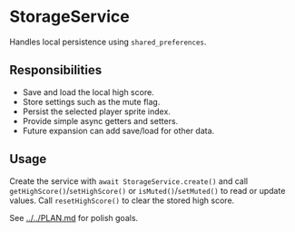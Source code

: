 # StorageService

Handles local persistence using `shared_preferences`.

## Responsibilities

- Save and load the local high score.
- Store settings such as the mute flag.
- Persist the selected player sprite index.
- Provide simple async getters and setters.
- Future expansion can add save/load for other data.

## Usage

Create the service with `await StorageService.create()` and call
`getHighScore()`/`setHighScore()` or `isMuted()`/`setMuted()` to read or update
values. Call `resetHighScore()` to clear the stored high score.

See [../../PLAN.md](../../PLAN.md) for polish goals.
